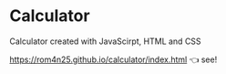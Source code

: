 # Calculator

Calculator created with JavaScirpt, HTML and CSS

https://rom4n25.github.io/calculator/index.html :point_left: see!
